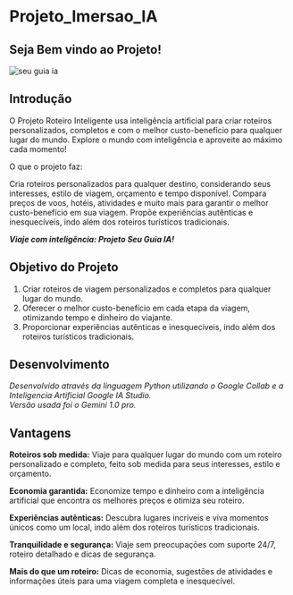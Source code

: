# Projeto_Imersao_IA
## Seja Bem vindo ao Projeto!
![seu guia ia](https://github.com/EnzoFrazao/projeto_Imersao_IA/assets/165799589/1145b8c8-599c-477d-b408-dc2722a1af64)

## Introdução
O Projeto Roteiro Inteligente usa inteligência artificial para criar roteiros personalizados, completos e com o melhor custo-benefício para qualquer lugar do mundo.
Explore o mundo com inteligência e aproveite ao máximo cada momento!

O que o projeto faz:

Cria roteiros personalizados para qualquer destino, considerando seus interesses, estilo de viagem, orçamento e tempo disponível.
Compara preços de voos, hotéis, atividades e muito mais para garantir o melhor custo-benefício em sua viagem.
Propõe experiências autênticas e inesquecíveis, indo além dos roteiros turísticos tradicionais.

***Viaje com inteligência: Projeto Seu Guia IA!***

## Objetivo do Projeto
1. Criar roteiros de viagem personalizados e completos para qualquer lugar do mundo.
2. Oferecer o melhor custo-benefício em cada etapa da viagem, otimizando tempo e dinheiro do viajante.
3. Proporcionar experiências autênticas e inesquecíveis, indo além dos roteiros turísticos tradicionais.

## Desenvolvimento
*Desenvolvido através da linguagem Python utilizando o Google Collab e a Inteligencia Artificial Google IA Studio.  
Versão usada foi o Gemini 1.0 pro.*

## Vantagens
**Roteiros sob medida:** Viaje para qualquer lugar do mundo com um roteiro personalizado e completo, feito sob medida para seus interesses, estilo e orçamento.

**Economia garantida:** Economize tempo e dinheiro com a inteligência artificial que encontra os melhores preços e otimiza seu roteiro.

**Experiências autênticas:** Descubra lugares incríveis e viva momentos únicos como um local, indo além dos roteiros turísticos tradicionais.

**Tranquilidade e segurança:** Viaje sem preocupações com suporte 24/7, roteiro detalhado e dicas de segurança.

**Mais do que um roteiro:** Dicas de economia, sugestões de atividades e informações úteis para uma viagem completa e inesquecível.
